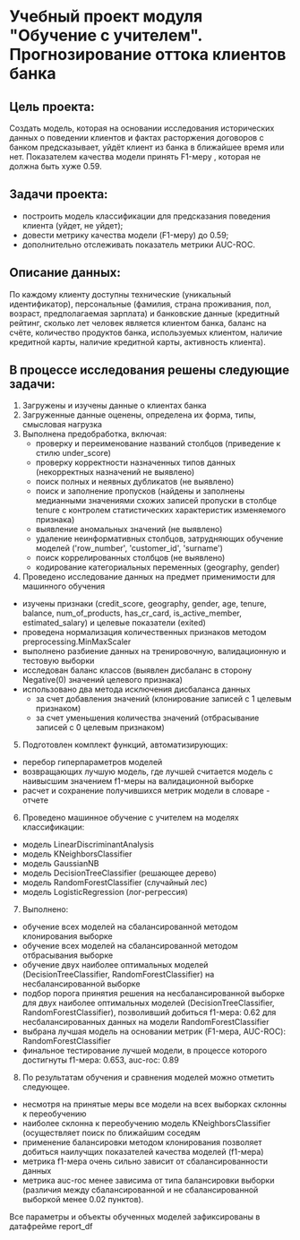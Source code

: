 # Учебный проект модуля "Обучение с учителем". Прогнозирование оттока клиентов банка

## Цель проекта:
Создать модель, которая на основании исследования исторических данных о поведении клиентов и фактах расторжения договоров с банком предсказывает, уйдёт клиент из банка в ближайшее время или нет. Показателем качества модели принять F1-меру , которая не должна быть хуже 0.59.

## Задачи проекта:
- построить модель классификации для предсказания поведения клиента (уйдет, не уйдет);
- довести метрику качества модели (F1-меру) до 0.59;
- дополнительно отслеживать показатель метрики AUC-ROC.

## Описание данных:
По каждому клиенту доступны технические (уникальный идентификатор), персональные (фамилия, страна проживания, пол, возраст, предполагаемая зарплата) и банковские данные (кредитный рейтинг, сколько лет человек является клиентом банка, баланс на счёте, количество продуктов банка, используемых клиентом, наличие кредитной карты, наличие кредитной карты, активность клиента).

## В процессе исследования решены следующие задачи:
1. Загружены и изучены данные о клиентах банка
2. Загруженные данные оценены, определена их форма, типы, смысловая нагрузка
3. Выполнена предобработка, включая:
    - проверку и переименование названий столбцов (приведение к стилю under_score)
     - проверку корректности назначенных типов данных (некорректных назначений не выявлено)
     - поиск полных и неявных дубликатов (не выявлено) 
     - поиск и заполнение пропусков (найдены и заполнены медианными значениями схожих записей пропуски в столбце tenure c контролем статистических характеристик изменяемого признака)
     - выявление аномальных значений (не выявлено)
     - удаление неинформативных столбцов, затрудняющих обучение моделей ('row_number', 'customer_id', 'surname')
     - поиск коррелированных столбцов (не выявлено)
     - кодирование категориальных переменных (geography, gender)
4. Проведено исследование данных на предмет применимости для машинного обучения
  - изучены признаки (credit_score, geography, gender, age, tenure, balance, num_of_products, has_cr_card, is_active_member, estimated_salary) и целевые показатели (exited)
  - проведена нормализация количественных признаков методом preprocessing.MinMaxScaler
  - выполнено разбиение данных на тренировочную, валидационную и тестовую выборки
  - исследован баланс классов (выявлен дисбаланс в сторону Negative(0) значений целевого признака)
  - использовано два метода исключения дисбаланса данных
     - за счет добавления значений (клонирование записей с 1 целевым признаком)
     - за счет уменьшения количества значений (отбрасывание записей с 0 целевым признаком)
5. Подготовлен комплект функций, автоматизирующих:
 - перебор гиперпараметров моделей
 - возвращающих лучшую модель, где лучшей считается модель с наивысшим значением f1-меры на валидационной выборке
 - расчет и сохранение получившихся метрик модели в словаре - отчете

6. Проведено машинное обучение с учителем на моделях классификации:
- модель LinearDiscriminantAnalysis
- модель KNeighborsClassifier
- модель GaussianNB
- модель DecisionTreeClassifier (решающее дерево)
- модель RandomForestClassifier (случайный лес)
- модель LogisticRegression (лог-регрессия)

7. Выполнено:
- обучение всех моделей на сбалансированной методом клонирования выборке
- обучение всех моделей на сбалансированной методом отбрасывания выборке
- обучение двух наиболее оптимальных моделей (DecisionTreeClassifier, RandomForestClassifier) на несбалансированной выборке
- подбор порога принятия решения на несбалансированной выборке для двух наиболее оптимальных моделей (DecisionTreeClassifier, RandomForestClassifier), позволивший добиться f1-мера: 0.62 для несбалансированных данных на модели RandomForestClassifier
- выбрана лучшая модель на основании метрик (F1-мера, AUC-ROC): RandomForestClassifier
- финальное тестирование лучшей модели, в процессе которого достигнуты f1-мера: 0.653, auc-roc: 0.89 
   
8. По результатам обучения и сравнения моделей можно отметить следующее.
- несмотря на принятые меры все модели на всех выборках склонны к переобучению
- наиболее склонна к переобучению модель KNeighborsClassifier (осуществляет поиск по ближайшим соседям
- применение балансировки методом клонирования позволяет добиться наилучщих показателей качества моделей (f1-мера)
- метрика f1-мера очень сильно зависит от сбалансированности данных
- метрика auc-roc менее зависима от типа балансировки выборки (различия между сбалансированной и не сбалансированной выборкой менее 0.02 пунктов).
   
Все параметры и объекты обученных моделей зафиксированы в датафрейме report_df
